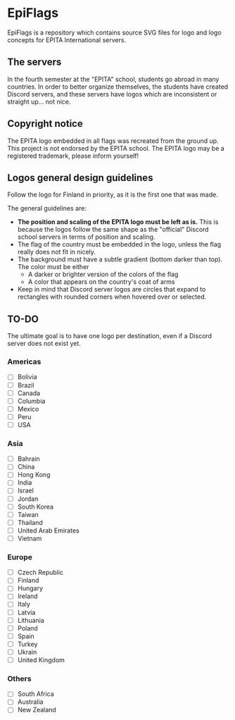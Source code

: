 # EpiFlags

EpiFlags is a repository which contains source SVG files for logo and logo 
concepts for EPITA International servers.

## The servers

In the fourth semester at the "EPITA" school, students go abroad in many 
countries. In order to better organize themselves, the students have created
Discord servers, and these servers have logos which are inconsistent or straight
up... not nice.

## Copyright notice

The EPITA logo embedded in all flags was recreated from the ground up. This
project is not endorsed by the EPITA school. The EPITA logo may be a registered
trademark, please inform yourself!

## Logos general design guidelines

Follow the logo for Finland in priority, as it is the first one that was made.

The general guidelines are:

* **The position and scaling of the EPITA logo must be left as is.**
  This is because the logos follow the same shape as the "official" Discord 
  school servers in terms of position and scaling.
* The flag of the country must be embedded in the logo, unless the flag really
  does not fit in nicely.
* The background must have a subtle gradient (bottom darker than top). The color
  must be either 
  * A darker or brighter version of the colors of the flag
  * A color that appears on the country's coat of arms
* Keep in mind that Discord server logos are circles that expand to rectangles
  with rounded corners when hovered over or selected.

## TO-DO

The ultimate goal is to have one logo per destination, even if a Discord server
does not exist yet.

### Americas

- [ ] Bolivia
- [ ] Brazil
- [ ] Canada
- [ ] Columbia
- [ ] Mexico
- [ ] Peru
- [ ] USA

### Asia

- [ ] Bahrain
- [ ] China
- [ ] Hong Kong
- [ ] India
- [ ] Israel
- [ ] Jordan
- [ ] South Korea
- [ ] Taiwan
- [ ] Thailand
- [ ] United Arab Emirates
- [ ] Vietnam

### Europe

- [ ] Czech Republic
- [ ] Finland
- [ ] Hungary
- [ ] Ireland
- [ ] Italy
- [ ] Latvia 
- [ ] Lithuania
- [ ] Poland
- [ ] Spain
- [ ] Turkey
- [ ] Ukrain
- [ ] United Kingdom

### Others

- [ ] South Africa
- [ ] Australia
- [ ] New Zealand
